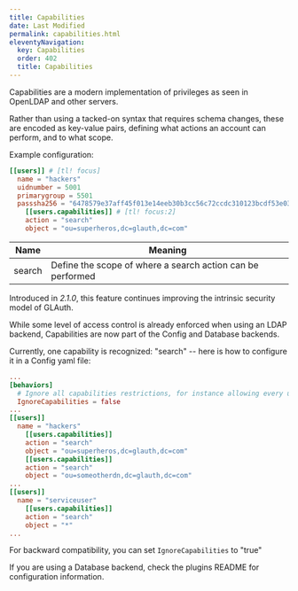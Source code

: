 ```yaml
---
title: Capabilities
date: Last Modified 
permalink: capabilities.html
eleventyNavigation:
  key: Capabilities
  order: 402
  title: Capabilities
---
```

Capabilities are a modern implementation of privileges as seen in OpenLDAP and other servers.

Rather than using a tacked-on syntax that requires schema changes, these are encoded as key-value pairs, defining what actions an account can perform, and to what scope.

Example configuration:

``` toml
[[users]] # [tl! focus]
  name = "hackers"
  uidnumber = 5001
  primarygroup = 5501
  passsha256 = "6478579e37aff45f013e14eeb30b3cc56c72ccdc310123bcdf53e0333e3f416a" # dogood
    [[users.capabilities]] # [tl! focus:2]
    action = "search"
    object = "ou=superheros,dc=glauth,dc=com"
```

|Name|Meaning|
|-|-|
|search|Define the scope of where a search action can be performed|

Introduced in _2.1.0_, this feature continues improving the intrinsic security model of GLAuth.

While some level of access control is already enforced when using an LDAP backend, Capabilities are now part of the Config and Database backends.

Currently, one capability is recognized: "search" -- here is how to configure it in a Config yaml file:

```toml
...
[behaviors]
  # Ignore all capabilities restrictions, for instance allowing every user to perform a search
  IgnoreCapabilities = false
...
[[users]]
  name = "hackers"
    [[users.capabilities]]
    action = "search"
    object = "ou=superheros,dc=glauth,dc=com"
    [[users.capabilities]]
    action = "search"
    object = "ou=someotherdn,dc=glauth,dc=com"
...
[[users]]
  name = "serviceuser"
    [[users.capabilities]]
    action = "search"
    object = "*"
...
```
For backward compatibility, you can set `IgnoreCapabilities` to "true"

If you are using a Database backend, check the plugins README for configuration information.

